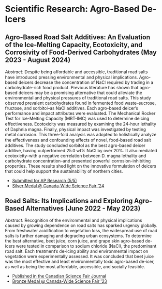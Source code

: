 # Scientific Research: Agro-Based De-Icers

## Agro-Based Road Salt Additives: An Evaluation of the Ice-Melting Capacity, Ecotoxicity, and Corrosivity of Food-Derived Carbohydrates (May 2023 - August 2024)
*Abstract:* Despite being aﬀordable and accessible, traditional road salts have introduced pressing environmental and physical implications. Agro-based deicers decrease the concentration of NaCl required by trading in a carbohydrate-rich food product. Previous literature has shown that agro-based deicers may be a promising alternative that could alleviate the environmental and physical pressures of traditional road salts. This study observed prevalent carbohydrates found in fermented food waste–sucrose, fructose, and sorbitol–as NaCl additives. Each agro-based deicer’s performance and impact attributes were evaluated. The Mechanical Rocker Test for Ice-Melting Capacity (MRT-IMC) was used to determine deicing eﬀectiveness. Ecotoxicity was measured by examining the 24-hour lethality of Daphnia magna. Finally, physical impact was investigated by testing metal corrosion. This three-fold analysis was adopted to holistically analyze the eﬀectiveness and confounding eﬀects of novel, food-based road salt additives. The study concluded sorbitol as the best agro-based deicer additive, having outperformed 25.0 wt% NaCl by over 20%. It also mediated ecotoxicity–with a negative correlation between D. magna lethality and carbohydrate concentration–and presented powerful corrosion-inhibiting properties. These results shed light on the innovative formulation of deicers that could help support the sustainability of northern cities.
- [Submitted for AP Research (5/5)](https://github.com/erritax/Agro-Based-De-icers/blob/main/ErritaXu_APResearchReport.pdf)
- [Silver Medal @ Canada-Wide Science Fair '24](https://projectboard.world/ysc/project/an-evaluation-of-the-ice-melting-capacity-ecotoxicity-and-corrosivity-of-agro-based-deicers)

## Road Salts: Its Implications and Exploring Agro-Based Alternatives (June 2022 - May 2023)
*Abstract:* Recognition of the environmental and physical implications caused by growing dependence on road salts has sparked urgency globally. From freshwater acidification to vegetation loss, the widespread use of road salts is further damaging and degrading urban ecosystems. To determine the best alternative, beet juice, corn juice, and grape skin agro-based de-icers were tested in comparison to sodium chloride (NaCl), the predominant road salt. Each treatment’s de-icing ability and environmental impact on vegetation were experimentally assessed. It was concluded that beet juice was the most effective and least environmentally toxic agro-based de-icer, as well as being the most affordable, accessible, and socially feasible.
- [Published in the Canadian Science Fair Journal](https://csfjournal.com/volume-6-issue-3-1/2023/11/20/road-salts-its-implications-and-exploring-agro-based-alternatives)
- [Bronze Medal @ Canada-Wide Science Fair '23](https://projectboard.world/ysc/project/road-salts-its-implications-and-exploring-agro-based-alternatives-ypdelw)
